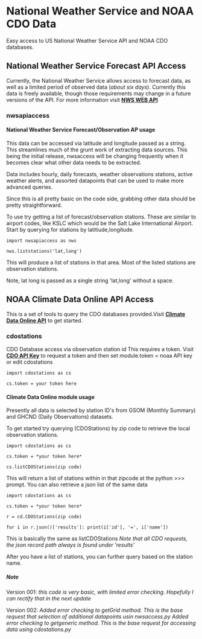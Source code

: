 # National Weather Service and NOAA CDO Data

Easy access to US National Weather Service API and  NOAA CDO databases.

## National Weather Service Forecast API Access

Currently, the National Weather Service allows access to forecast data, as well as a limited period of observed data (*about six days*). Currently this data is freely available, though those requirements may change in a future versions of the API. For more information visit [**NWS WEB API**](https://www.weather.gov/documentation/services-web-api)

### nwsapiaccess

#### National Weather Service Forecast/Observation AP usage

This data can be accessed via latitude and longitude passed as a string. This streamlines much of the grunt work of extracting data sources. This being the initial release, nwsaccess will be changing frequently when it becomes clear what other data needs to be extracted.

Data includes hourly, daily forecasts, weather observations stations, active weather alerts, and assorted datapoints that can be used to make more advanced queries.

Since this is all pretty basic on the code side, grabbing other data should be pretty straightforward.

To use try getting a list of forecast/observation stations. These are similar to airport codes, like KSLC which would be the Salt Lake International Airport. Start by querying for stations by latitiude,longitude.

`import nwsapiaccess as nws`

`nws.liststations('lat,long')`

This will produce a list of stations in that area. Most of the listed stations are observation stations.

Note, lat long is passed as a single string 'lat,long' without a space.

## NOAA Climate Data Online API Access

This is a set of tools to query the CDO databases provided.Visit [**Climate Data Online API**](https://www.ncdc.noaa.gov/cdo-web/webservices/v2#gettingStarted) to get started.

### cdostations  

CDO Database access via observation station id This requires a token. Visit [**CDO API Key**](https://www.ncdc.noaa.gov/cdo-web/token) to request a token and then set module.token = noaa API key or edit cdostations

`import cdostations as cs`

`cs.token = your token here`

#### Climate Data Online module usage

Presently all data is selected by station ID's from GSOM (Monthly Summary) and GHCND (Daily Observations) datasets.

To get started try querying (CDOStations) by zip code to retrieve the local observation stations.

`import cdostations as cs`

`cs.token = *your token here*`

`cs.listCDOStations(zip code)`

This will return a list of stations within in that zipcode at the python >>> prompt. You can also retrieve a json list of the same data

`import cdostations as cs`

`cs.token = *your token here*`

`r = cd.CDOStations(zip code)`

`for i in r.json()['results']: print(i['id'], '=', i['name'])`

This is basically the same as listCDOStations
*Note that all CDO requests, the json record path always is found under 'results'*

After you have a list of stations, you can further query based on the station name.

##### Note

Version 001: *this code is very basic, with limited error checking. Hopefully I can rectify that in the next update*

Version 002: *Added error checking to getGrid method. This is the base request that selection of additional datapoints usin nwsaccess.py*
*Added error checking to getgeneric method. This is the base request for accessing data using cdostations.py*
